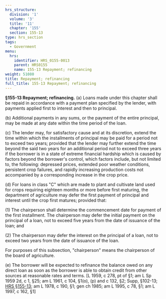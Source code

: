 ```yaml
---
hrs_structure:
  division: '1'
  volume: '3'
  title: '11'
  chapter: '155'
  section: 155-13
type: hrs_section
tags:
  - Government
menu:
  hrs:
    identifier: HRS_0155-0013
    parent: HRS0155
    name: 155-13 Repayment; refinancing
weight: 51080
title: Repayment; refinancing
full_title: 155-13 Repayment; refinancing
---
```

**§155-13 Repayment; refinancing.** (a) Loans made under this chapter shall be repaid in accordance with a payment plan specified by the lender, with payments applied first to interest and then to principal.

(b) Additional payments in any sums, or the payment of the entire principal, may be made at any date within the time period of the loan.

(c) The lender may, for satisfactory cause and at its discretion, extend the time within which the installments of principal may be paid for a period not to exceed two years; provided that the lender may further extend the time beyond the said two years for an additional period not to exceed three years if the borrower is in a state of extreme financial hardship which is caused by factors beyond the borrower's control, which factors include, but not limited to, the following: depressed prices, extended poor weather conditions, persistent crop failures, and rapidly increasing production costs not accompanied by a corresponding increase in the crop price.

(d) For loans in class "C" which are made to plant and cultivate land used for crops requiring eighteen months or more before first maturing, the department of agriculture may defer the first payment of principal and interest until the crop first matures; provided that:

(1) The chairperson shall determine the commencement date for payment of the first installment. The chairperson may defer the initial payment on the principal of a loan, not to exceed five years from the date of issuance of the loan; and

(2) The chairperson may defer the interest on the principal of a loan, not to exceed two years from the date of issuance of the loan.

For purposes of this subsection, "chairperson" means the chairperson of the board of agriculture.

(e) The borrower will be expected to refinance the balance owed on any direct loan as soon as the borrower is able to obtain credit from other sources at reasonable rates and terms. [L 1959, c 278, pt of §1; am L Sp 1959 2d, c 1, §25; am L 1961, c 104, §1(o), (p) and c 132, §2; Supp, §102-13; [HRS §155-13](/title-11/chapter-155/section-155-13/); am L 1978, c 190, §1; gen ch 1985; am L 1995, c 78, §1; am L 1997, c 162, §1]